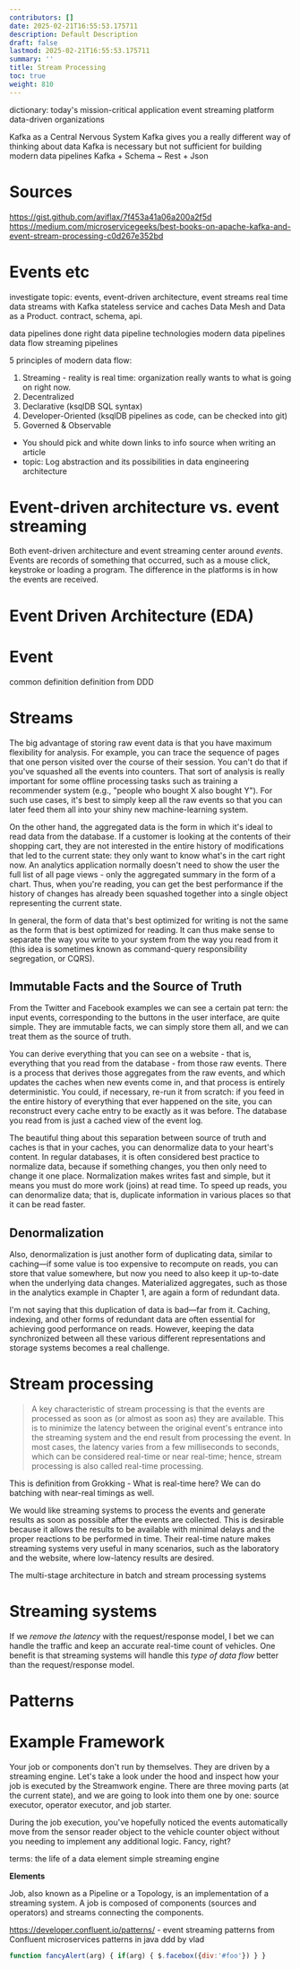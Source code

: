 ```yaml
---
contributors: []
date: 2025-02-21T16:55:53.175711
description: Default Description
draft: false
lastmod: 2025-02-21T16:55:53.175711
summary: ''
title: Stream Processing
toc: true
weight: 810
---
```


dictionary:
today's mission-critical application
event streaming platform
data-driven organizations

Kafka as a Central Nervous System
Kafka gives you a really different way of thinking about data
Kafka is necessary but not sufficient for building modern data pipelines
Kafka + Schema ~ Rest + Json

# Sources

https://gist.github.com/aviflax/7f453a41a06a200a2f5d
https://medium.com/microservicegeeks/best-books-on-apache-kafka-and-event-stream-processing-c0d267e352bd

# Events etc

investigate topic: events, event-driven architecture, event streams
real time data streams with Kafka
stateless service and caches
Data Mesh and Data as a Product. contract, schema, api.

data pipelines done right
data pipeline technologies
modern data pipelines
data flow
streaming pipelines

5 principles of modern data flow:

1. Streaming - reality is real time: organization really wants to what is going on right now.
1. Decentralized
1. Declarative (ksqlDB SQL syntax)
1. Developer-Oriented (ksqlDB pipelines as code, can be checked into git)
1. Governed & Observable

* You should pick and white down links to info source when writing an article
* topic: Log abstraction and its possibilities in data engineering architecture

# Event-driven architecture vs. event streaming

Both event-driven architecture and event streaming center around *events*. Events are records of something that occurred, such as a mouse click, keystroke or loading a program. The difference in the platforms is in how the events are received.

# Event Driven Architecture (EDA)

# Event

common definition
definition from DDD

# Streams

The big advantage of storing raw event data is that you have maximum flexibility for analysis. For example, you can trace the sequence of pages that one person visited over the course of their session. You can't do that if you've squashed all the events into counters. That sort of analysis is really important for some offline processing tasks such as training a recommender system (e.g., "people who bought X also bought Y"). For such use cases, it's best to simply keep all the raw events so that you can later feed them all into your shiny new machine-learning system.

On the other hand, the aggregated data is the form in which it's ideal to read data from the database. If a customer is looking at the contents of their shopping cart, they are not interested in the entire history of modifications that led to the current state: they only want to know what's in the cart right now. An analytics application normally doesn't need to show the user the full list of all page views - only the aggregated summary in the form of a chart. Thus, when you're reading, you can get the best performance if the history of changes has already been squashed together into a single object representing the current state.

In general, the form of data that's best optimized for writing is not the same as the form that is best optimized for reading. It can thus make sense to separate the way you write to your system from the way you read from it (this idea is sometimes known as command-query responsibility segregation, or CQRS).

## Immutable Facts and the Source of Truth

From the Twitter and Facebook examples we can see a certain pat tern: the input events, corresponding to the buttons in the user interface, are quite simple. They are immutable facts, we can simply store them all, and we can treat them as the source of truth.

You can derive everything that you can see on a website - that is, everything that you read from the database - from those raw events. There is a process that derives those aggregates from the raw events, and which updates the caches when new events come in, and that process is entirely deterministic. You could, if necessary, re-run it from scratch: if you feed in the entire history of everything that ever happened on the site, you can reconstruct every cache entry to be exactly as it was before. The database you read from is just a cached view of the event log.

The beautiful thing about this separation between source of truth and caches is that in your caches, you can denormalize data to your heart's content. In regular databases, it is often considered best practice to normalize data, because if something changes, you then only need to change it one place. Normalization makes writes fast and simple, but it means you must do more work (joins) at read time. To speed up reads, you can denormalize data; that is, duplicate information in various places so that it can be read faster.

## Denormalization

Also, denormalization is just another form of duplicating data, similar to caching—if some value is too expensive to recompute on reads, you can store that value somewhere, but now you need to also keep it up-to-date when the underlying data changes. Materialized aggregates, such as those in the analytics example in Chapter 1, are again a form of redundant data.

I'm not saying that this duplication of data is bad—far from it. Caching, indexing, and other forms of redundant data are often essential for achieving good performance on reads. However, keeping the data synchronized between all these various different representations and storage systems becomes a real challenge.

# Stream processing

 > 
 > A key characteristic of stream processing is that the events are processed as soon as (or almost as soon as) they are available. This is to minimize the latency between the original event's entrance into the streaming system and the end result from processing the event. In most cases, the latency varies from a few milliseconds to seconds, which can be considered real-time or near real-time; hence, stream processing is also called real-time processing.

This is definition from Grokking - What is real-time here? We can do batching with near-real timings as well.

We would like streaming systems to process the events and generate results as soon as possible after the events are collected. This is desirable because it allows the results to be available with minimal delays and the proper reactions to be performed in time. Their real-time nature makes streaming systems very useful in many scenarios, such as the laboratory and the website, where low-latency results are desired.

The multi-stage architecture in batch and stream processing systems

# Streaming systems

If we *remove the latency* with the request/response model, I bet we can handle the traffic and keep an accurate real-time count of vehicles. One benefit is that streaming systems will handle this *type of data flow* better than the request/response model.

# Patterns

# Example Framework

Your job or components don't run by themselves. They are driven by a streaming engine. Let's take a look under the hood and inspect how your job is executed by the Streamwork engine. There are three moving parts (at the current state), and we are going to look into them one by one: source executor, operator executor, and job starter.

During the job execution, you've hopefully noticed the events automatically move from the sensor reader object to the vehicle counter object without you needing to implement any additional logic. Fancy, right?

terms:
the life of a data element
simple streaming engine

**Elements**

Job, also known as a Pipeline or a Topology, is an implementation of a streaming system. A job is composed of components (sources and operators) and streams connecting the components.

https://developer.confluent.io/patterns/ - event streaming patterns from Confluent
microservices patterns in java
ddd by vlad

````js
function fancyAlert(arg) { if(arg) { $.facebox({div:'#foo'}) } } 
````

